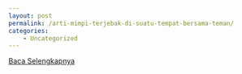 ```yaml
---
layout: post
permalink: /arti-mimpi-terjebak-di-suatu-tempat-bersama-teman/
categories:
    - Uncategorized
---
```


[Baca Selengkapnya](/05)